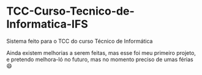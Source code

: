 # TCC-Curso-Tecnico-de-Informatica-IFS
Sistema feito para o TCC do curso Técnico de Informática

Ainda existem melhorias a serem feitas, mas esse foi meu primeiro projeto, e pretendo melhora-ló no futuro, mas no momento preciso de umas férias 😄
